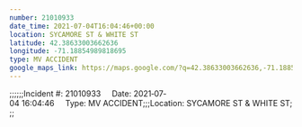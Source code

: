 ```yaml
---
number: 21010933
date_time: 2021-07-04T16:04:46+00:00
location: SYCAMORE ST & WHITE ST
latitude: 42.38633003662636
longitude: -71.18854989818695
type: MV ACCIDENT
google_maps_link: https://maps.google.com/?q=42.38633003662636,-71.18854989818695
---
```


;;;;;;Incident #: 21010933     Date: 2021‐07‐04 16:04:46     Type: MV ACCIDENT;;;Location: SYCAMORE ST & WHITE ST;;;
